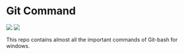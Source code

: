 # Git Command
<p>
  <img src="https://img.shields.io/badge/-Git--bash-brightgreen"/>
  <img src="https://img.shields.io/badge/-Windows-orange"/>
</p>
This repo contains almost all the important commands of Git-bash for windows.
